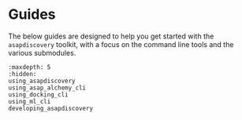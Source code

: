 Guides
=======

The below guides are designed to help you get started with the `asapdiscovery` toolkit, with a focus on the command line tools and the various submodules.


```{toctree}
:maxdepth: 5
:hidden:
using_asapdiscovery
using_asap_alchemy_cli
using_docking_cli
using_ml_cli
developing_asapdiscovery
```